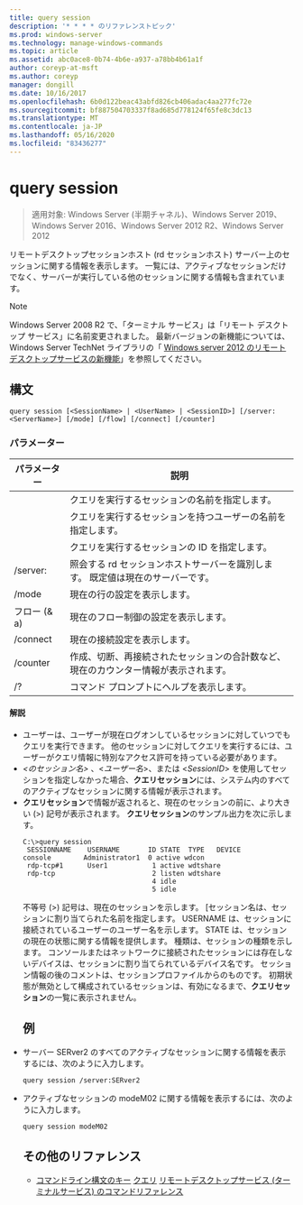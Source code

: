 ```yaml
---
title: query session
description: '* * * * のリファレンストピック'
ms.prod: windows-server
ms.technology: manage-windows-commands
ms.topic: article
ms.assetid: abc0ace8-0b74-4b6e-a937-a78bb4b61a1f
author: coreyp-at-msft
ms.author: coreyp
manager: dongill
ms.date: 10/16/2017
ms.openlocfilehash: 6b0d122beac43abfd826cb406adac4aa277fc72e
ms.sourcegitcommit: bf887504703337f8ad685d778124f65fe8c3dc13
ms.translationtype: MT
ms.contentlocale: ja-JP
ms.lasthandoff: 05/16/2020
ms.locfileid: "83436277"
---
```

# <a name="query-session"></a>query session

> 適用対象: Windows Server (半期チャネル)、Windows Server 2019、Windows Server 2016、Windows Server 2012 R2、Windows Server 2012

リモートデスクトップセッションホスト (rd セッションホスト) サーバー上のセッションに関する情報を表示します。
一覧には、アクティブなセッションだけでなく、サーバーが実行している他のセッションに関する情報も含まれています。

> [!NOTE]
> Windows Server 2008 R2 で、「ターミナル サービス」は「リモート デスクトップ サービス」に名前変更されました。 最新バージョンの新機能については、Windows Server TechNet ライブラリの「 [Windows server 2012 のリモートデスクトップサービスの新機能](https://technet.microsoft.com/library/hh831527)」を参照してください。
> ## <a name="syntax"></a>構文
> ```
> query session [<SessionName> | <UserName> | <SessionID>] [/server:<ServerName>] [/mode] [/flow] [/connect] [/counter]
> ```
> ### <a name="parameters"></a>パラメーター
>
> |      パラメーター       |                                                      説明                                                      |
> |----------------------|-----------------------------------------------------------------------------------------------------------------------|
> |    <SessionName>     |                               クエリを実行するセッションの名前を指定します。                               |
> |      <UserName>      |                           クエリを実行するセッションを持つユーザーの名前を指定します。                            |
> |     <SessionID>      |                                クエリを実行するセッションの ID を指定します。                                |
> | /server:<ServerName> |                  照会する rd セッションホストサーバーを識別します。 既定値は現在のサーバーです。                   |
> |        /mode         |                                            現在の行の設定を表示します。                                            |
> |        フロー (& a)         |                                        現在のフロー制御の設定を表示します。                                        |
> |       /connect       |                                          現在の接続設定を表示します。                                           |
> |       /counter       | 作成、切断、再接続されたセッションの合計数など、現在のカウンター情報が表示されます。 |
> |          /?          |                                         コマンド プロンプトにヘルプを表示します。                                          |
>
>#### <a name="remarks"></a>解説
> - ユーザーは、ユーザーが現在ログオンしているセッションに対していつでもクエリを実行できます。 他のセッションに対してクエリを実行するには、ユーザーがクエリ情報に特別なアクセス許可を持っている必要があります。
> - *<のセッション名>* 、<*ユーザー名*>、または <*SessionID*> を使用してセッションを指定しなかった場合、**クエリセッション**には、システム内のすべてのアクティブなセッションに関する情報が表示されます。
> - **クエリセッション**で情報が返されると、現在のセッションの前に、より大きい (>) 記号が表示されます。 **クエリセッション**のサンプル出力を次に示します。
>   ```
>   C:\>query session
>    SESSIONNAME    USERNAME       ID STATE  TYPE   DEVICE
>   console        Administrator1  0 active wdcon
>    rdp-tcp#1      User1           1 active wdtshare
>    rdp-tcp                        2 listen wdtshare
>                                   4 idle
>                                   5 idle
>   ```
>   不等号 (>) 記号は、現在のセッションを示します。 [セッション名は、セッションに割り当てられた名前を指定します。 USERNAME は、セッションに接続されているユーザーのユーザー名を示します。 STATE は、セッションの現在の状態に関する情報を提供します。 種類は、セッションの種類を示します。 コンソールまたはネットワークに接続されたセッションには存在しないデバイスは、セッションに割り当てられているデバイス名です。 セッション情報の後のコメントは、セッションプロファイルからのものです。 初期状態が無効として構成されているセッションは、有効になるまで、**クエリセッション**の一覧に表示されません。
>   ## <a name="examples"></a>例
> - サーバー SERver2 のすべてのアクティブなセッションに関する情報を表示するには、次のように入力します。
>   ```
>   query session /server:SERver2
>   ```
> - アクティブなセッションの modeM02 に関する情報を表示するには、次のように入力します。
>   ```
>   query session modeM02
>   ```
>   ## <a name="additional-references"></a>その他のリファレンス
>   - [コマンドライン構文のキー](command-line-syntax-key.md) 
>   [クエリ](query.md) 
>   [リモートデスクトップサービス (ターミナルサービス) のコマンドリファレンス](remote-desktop-services-terminal-services-command-reference.md)
